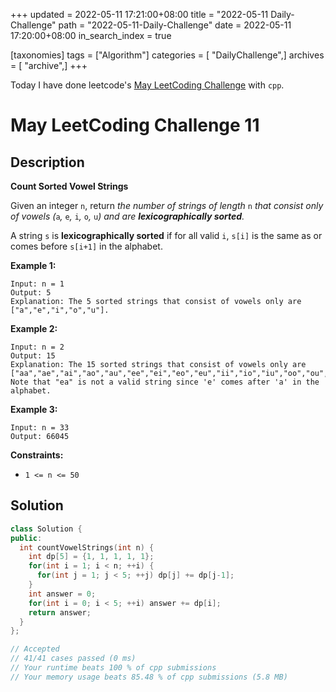 +++
updated = 2022-05-11 17:21:00+08:00
title = "2022-05-11 Daily-Challenge"
path = "2022-05-11-Daily-Challenge"
date = 2022-05-11 17:20:00+08:00
in_search_index = true

[taxonomies]
tags = ["Algorithm"]
categories = [ "DailyChallenge",]
archives = [ "archive",]
+++

Today I have done leetcode's [May LeetCoding Challenge](https://leetcode.com/problems/count-sorted-vowel-strings/) with `cpp`.

<!-- more -->

# May LeetCoding Challenge 11

## Description

**Count Sorted Vowel Strings**

Given an integer `n`, return *the number of strings of length* `n` *that consist only of vowels (*`a`*,* `e`*,* `i`*,* `o`*,* `u`*) and are **lexicographically sorted**.*

A string `s` is **lexicographically sorted** if for all valid `i`, `s[i]` is the same as or comes before `s[i+1]` in the alphabet.

 

**Example 1:**

```
Input: n = 1
Output: 5
Explanation: The 5 sorted strings that consist of vowels only are ["a","e","i","o","u"].
```

**Example 2:**

```
Input: n = 2
Output: 15
Explanation: The 15 sorted strings that consist of vowels only are
["aa","ae","ai","ao","au","ee","ei","eo","eu","ii","io","iu","oo","ou","uu"].
Note that "ea" is not a valid string since 'e' comes after 'a' in the alphabet.
```

**Example 3:**

```
Input: n = 33
Output: 66045
```

 

**Constraints:**

- `1 <= n <= 50` 

## Solution

``` cpp
class Solution {
public:
  int countVowelStrings(int n) {
    int dp[5] = {1, 1, 1, 1, 1};
    for(int i = 1; i < n; ++i) {
      for(int j = 1; j < 5; ++j) dp[j] += dp[j-1];
    }
    int answer = 0;
    for(int i = 0; i < 5; ++i) answer += dp[i];
    return answer;
  }
};

// Accepted
// 41/41 cases passed (0 ms)
// Your runtime beats 100 % of cpp submissions
// Your memory usage beats 85.48 % of cpp submissions (5.8 MB)
```

